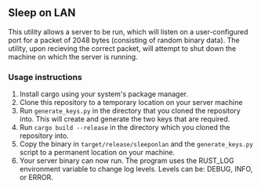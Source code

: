 ## Sleep on LAN
This utility allows a server to be run, which will listen on a user-configured port for a packet of 2048 bytes (consisting of random binary data). The utility, upon recieving the correct packet, will attempt to shut down the machine on which the server is running.

### Usage instructions
1. Install cargo using your system's package manager.
2. Clone this repository to a temporary location on your server machine
3. Run `generate_keys.py` in the directory that you cloned the repository into. This will create and generate the two keys that are required.
4. Run `cargo build --release` in the directory which you cloned the repository into.
5. Copy the binary in `target/release/sleeponlan` and the `generate_keys.py` script to a permanent location on your machine.
6. Your server binary can now run. The program uses the RUST_LOG environment variable to change log levels. Levels can be: DEBUG, INFO, or ERROR.
